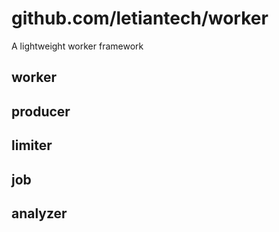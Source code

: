 # github.com/letiantech/worker

A lightweight worker framework

## worker

## producer

## limiter

## job

## analyzer